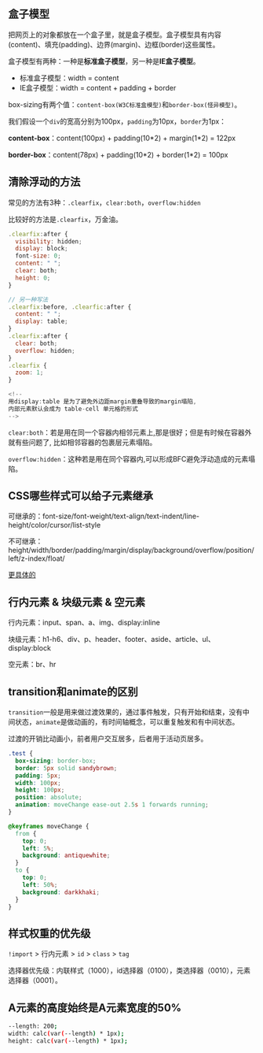 ## 盒子模型

把网页上的对象都放在一个盒子里，就是盒子模型。盒子模型具有内容(content)、填充(padding)、边界(margin)、边框(border)这些属性。

盒子模型有两种：一种是**标准盒子模型**，另一种是**IE盒子模型**。

* 标准盒子模型：width = content
* IE盒子模型：width = content + padding + border

box-sizing有两个值：`content-box(W3C标准盒模型)`和`border-box(怪异模型)`。

我们假设一个`div`的宽高分别为100px，`padding`为10px，`border`为1px：

**content-box**：content(100px) + padding(10\*2) + margin(1*2) = 122px

**border-box**：content(78px) + padding(10\*2) + border(1*2) = 100px

## 清除浮动的方法

常见的方法有3种：`.clearfix`，`clear:both`，`overflow:hidden`

比较好的方法是`.clearfix`，万金油。

```js
.clearfix:after {
  visibility: hidden;
  display: block;
  font-size: 0;
  content: " ";
  clear: both;
  height: 0;
}

// 另一种写法
.clearfix:before, .clearfic:after {
  content: " ";
  display: table;
}
.clearfix:after {
  clear: both;
  overflow: hidden;
}
.clearfix {
  zoom: 1;
}

<!--
用display:table 是为了避免外边距margin重叠导致的margin塌陷,
内部元素默认会成为 table-cell 单元格的形式
-->
```

`clear:both`：若是用在同一个容器内相邻元素上,那是很好；但是有时候在容器外就有些问题了, 比如相邻容器的包裹层元素塌陷。

`overflow:hidden`：这种若是用在同个容器内,可以形成BFC避免浮动造成的元素塌陷。

## CSS哪些样式可以给子元素继承

可继承的：font-size/font-weight/text-align/text-indent/line-height/color/cursor/list-style

不可继承：height/width/border/padding/margin/display/background/overflow/position/left/z-index/float/

[更具体的](https://blog.csdn.net/hicoldcat/article/details/64443280)

## 行内元素 & 块级元素 & 空元素

行内元素：input、span、a、img、display:inline

块级元素：h1-h6、div、p、header、footer、aside、article、ul、display:block

空元素：br、hr

## transition和animate的区别

`transition`一般是用来做过渡效果的，通过事件触发，只有开始和结束，没有中间状态，`animate`是做动画的，有时间轴概念，可以重复触发和有中间状态。

过渡的开销比动画小，前者用户交互居多，后者用于活动页居多。

```css
.test {
  box-sizing: border-box;
  border: 5px solid sandybrown;
  padding: 5px;
  width: 100px;
  height: 100px;
  position: absolute;
  animation: moveChange ease-out 2.5s 1 forwards running;
}

@keyframes moveChange {
  from {
    top: 0;
    left: 5%;
    background: antiquewhite;
  }
  to {
    top: 0;
    left: 50%;
    background: darkkhaki;
  }
}
```

## 样式权重的优先级

`!import` > 行内元素 > `id` > `class` > `tag`

选择器优先级：内联样式（1000），id选择器（0100），类选择器（0010），元素选择器（0001）。

##  A元素的高度始终是A元素宽度的50% 

```bash
--length: 200;
width: calc(var(--length) * 1px);
height: calc(var(--length) * 1px);
```